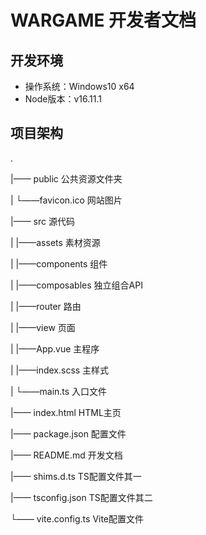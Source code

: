 # WARGAME 开发者文档

## 开发环境
- 操作系统：Windows10 x64
- Node版本：v16.11.1

## 项目架构

.

|—— public	公共资源文件夹

|		└——favicon.ico	网站图片

|—— src	源代码

|		|——assets	素材资源

|		|——components	组件

|		|——composables	独立组合API

|		|——router	路由

|		|——view	页面

|		|——App.vue	主程序

|		|——index.scss	主样式

|		└——main.ts	入口文件

|—— index.html	HTML主页

|—— package.json	配置文件

|—— README.md	开发文档

|—— shims.d.ts	TS配置文件其一

|—— tsconfig.json	TS配置文件其二

└—— vite.config.ts	Vite配置文件

